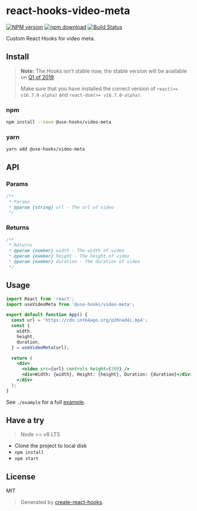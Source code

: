 # react-hooks-video-meta

[![NPM version][npm-image]][npm-url]
[![npm download][download-image]][download-url]
[![Build Status][travis-image]][travis-url]

Custom React Hooks for video meta.

## Install

>**Note:** The Hooks isn't stable now, the stable version will be available on [Q1 of 2019](https://reactjs.org/blog/2018/11/27/react-16-roadmap.html).
>
>Make sure that you have installed the correct version of `react(>= v16.7.0-alpha)` and `react-dom(>= v16.7.0-alpha)`.

### npm

```bash
npm install --save @use-hooks/video-meta
```

### yarn

```bash
yarn add @use-hooks/video-meta
```

## API

### Params

```js
/**
 * Params
 * @param {string} url - The url of video
 */
```

### Returns

```js
/**
 * Returns
 * @param {number} width - The width of video
 * @param {number} height - The height of video
 * @param {number} duration - The duration of video
 */
```

## Usage

```jsx
import React from 'react';
import useVideoMeta from '@use-hooks/video-meta';

export default function App() {
  const url = 'https://cdn.int64ago.org/p26nad4i.mp4';
  const {
    width,
    height,
    duration,
  } = useVideoMeta(url);

  return (
    <div>
      <video src={url} controls height={200} />
      <div>Width: {width}, Height: {height}, Duration: {duration}</div>
    </div>
  );
}
```

See `./example` for a full [example](https://use-hooks.github.io/react-hooks-video-meta/).

## Have a try

> Node >= v8 LTS

 - Clone the project to local disk
 - `npm install`
 - `npm start`

## License

MIT

> Generated by [create-react-hooks](https://github.com/use-hooks/create-react-hooks).

 [npm-image]: https://img.shields.io/npm/v/@use-hooks/video-meta.svg?style=flat-square
 [npm-url]: https://npmjs.org/package/@use-hooks/video-meta
 [download-image]: https://img.shields.io/npm/dm/@use-hooks/video-meta.svg?style=flat-square
 [download-url]: https://npmjs.org/package/@use-hooks/video-meta
 [travis-url]: https://travis-ci.org/use-hooks/react-hooks-video-meta
 [travis-image]: https://img.shields.io/travis/use-hooks/react-hooks-video-meta.svg?style=flat-square